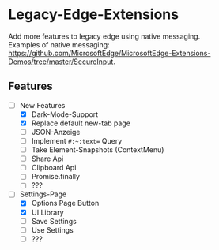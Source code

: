 # Legacy-Edge-Extensions
Add more features to legacy edge using native messaging.   
Examples of native messaging: https://github.com/MicrosoftEdge/MicrosoftEdge-Extensions-Demos/tree/master/SecureInput.   

## Features
- [ ] New Features
  - [x] Dark-Mode-Support  
  - [x] Replace default new-tab page 
  - [ ] JSON-Anzeige
  - [ ] Implement `#:~:text=` Query
  - [ ] Take Element-Snapshots (ContextMenu)
  - [ ] Share Api
  - [ ] Clipboard Api
  - [ ] Promise.finally
  - [ ] ???
- [ ] Settings-Page   
  - [x] Options Page Button
  - [x] UI Library
  - [ ] Save Settings
  - [ ] Use Settings
  - [ ] ??? 
